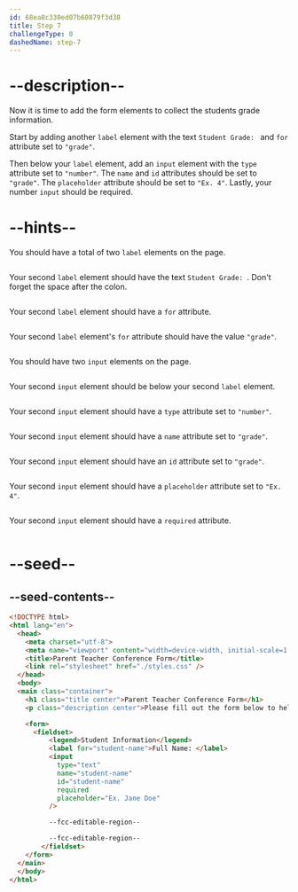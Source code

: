 ```yaml
---
id: 68ea8c330ed07b60879f3d38
title: Step 7
challengeType: 0
dashedName: step-7
---
```


# --description--

Now it is time to add the form elements to collect the students grade information.

Start by adding another `label` element with the text `Student Grade: ` and `for` attribute set to `"grade"`.

Then below your `label` element, add an `input` element with the `type` attribute set to `"number"`. The `name` and `id` attributes should be set to `"grade"`. The `placeholder` attribute should be set to `"Ex. 4"`. Lastly, your number `input` should be required. 

# --hints--

You should have a total of two `label` elements on the page.

```js

```

Your second `label` element should have the text `Student Grade: `. Don't forget the space after the colon.

```js

```

Your second `label` element should have a `for` attribute.

```js

```

Your second `label` element's `for` attribute should have the value `"grade"`.

```js

```

You should have two `input` elements on the page.

```js

```

Your second `input` element should be below your second `label` element.

```js

```

Your second `input` element should have a `type` attribute set to `"number"`.

```js

```

Your second `input` element should have a `name` attribute set to `"grade"`.

```js

```

Your second `input` element should have an `id` attribute set to `"grade"`.

```js

```

Your second `input` element should have a `placeholder` attribute set to `"Ex. 4"`.

```js

```

Your second `input` element should have a `required` attribute.

```js

```

# --seed--

## --seed-contents--

```html
<!DOCTYPE html>
<html lang="en">
  <head>
    <meta charset="utf-8">
    <meta name="viewport" content="width=device-width, initial-scale=1.0">
    <title>Parent Teacher Conference Form</title>
    <link rel="stylesheet" href="./styles.css" />
  </head>
  <body>
  <main class="container">
    <h1 class="title center">Parent Teacher Conference Form</h1>
    <p class="description center">Please fill out the form below to help schedule your parent-teacher conference.</p>

    <form>
      <fieldset>
          <legend>Student Information</legend>
          <label for="student-name">Full Name: </label>
          <input
            type="text"
            name="student-name"
            id="student-name"
            required
            placeholder="Ex. Jane Doe"
          />

          --fcc-editable-region--

          --fcc-editable-region--
        </fieldset>
    </form>
  </main>
  </body>
</html>
```
